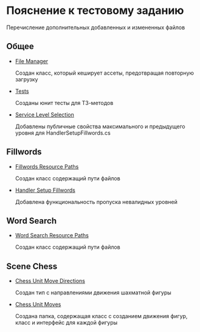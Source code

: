 ﻿# Пояснение к тестовому заданию

Перечисление дополнительных добавленных и измененных файлов

## Общее
- [File Manager](/Assets/App/Scripts/Libs/FileManager/FileManager.cs)

	Создан класс, который кеширует ассеты, предотвращая повторную загрузку

- [Tests](/Assets/App/Tests/EditMode)

	Созданы юнит тесты для ТЗ-методов

- [Service Level Selection](/Assets/App/Scripts/Infrastructure/LevelSelection/ServiceLevelSelection.cs)

	Добавлены публичные свойства максимального и предыдущего уровня для HandlerSetupFillwords.cs

## Fillwords

- [Fillwords Resource Paths](/Assets/App/Scripts/Scenes/SceneFillwords/Consts/FillwordsResourcePaths.cs)

	Создан класс содержащий пути файлов

- [Handler Setup Fillwords](/Assets/App/Scripts/Scenes/SceneFillwords/States/Setup/HandlerSetupFillwords.cs)

	Добавлена функциональность пропуска невалидных уровней

## Word Search

- [Word Search Resource Paths](/Assets/App/Scripts/Scenes/SceneWordSearch/Consts/WordSearchResourcePaths.cs)

	Создан класс содержащий пути файлов

## Scene Chess

- [Chess Unit Move Directions](/Assets/App/Scripts/Scenes/SceneChess/Features/ChessField/Types/ChessUnitMoveDirection.cs)

	Создан тип с направлениями движения шахматной фигуры

- [Chess Unit Moves](/Assets/App/Scripts/Scenes/SceneChess/Features/ChessField/Piece/ChessUnitMoves)

	Создана папка, содержащая класс с созданием движения фигур, класс и интерфейс для каждой фигуры
